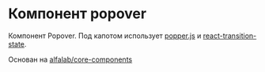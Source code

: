 # Компонент popover
Компонент Popover. Под капотом использует [popper.js](popper.js.org) и [react-transition-state](https://github.com/szhsin/react-transition-state).

Основан на  [alfalab/core-components](https://github.com/alfa-laboratory/core-components)